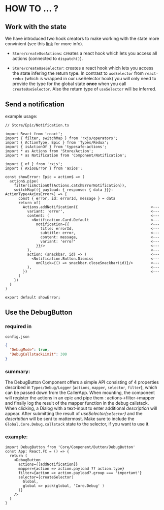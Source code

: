 # HOW TO ... ?

## __Work with the state__

We have introduced two hook creators to make working with the state more convinient (see this [link](https://juwelo.atlassian.net/wiki/spaces/EN/pages/1875738628/JFS+Coding+Guide) for more info).

- ```Store/createUseActions```: creates a react hook which lets you access all actions (connected to ```dispatch()```).

- ```Store/createUseSelector```: creates a react hook which lets you access the state infering the return type. In contrast to ```useSelector``` from ```react-redux``` (which is wrapped in our useSelector hook) you will only need to provide the type for the global state __once__ when you call ```createUseSelector```. Also the return type of ```useSelector``` will be inferred.

## __Send a notification__

example usage:

```
// Store/Epic/Notification.ts

import React from 'react';
import { filter, switchMap } from 'rxjs/operators';
import { ActionType, Epic } from 'Types/Redux';
import { isActionOf } from 'typesafe-actions';
import * as Actions from 'Store/Action';
import * as Notification from 'Component/Notification';

import { of } from 'rxjs';
import { AxiosError } from 'axios';

const showError: Epic = action$ => (
  action$.pipe(
    filter(isActionOf(Actions.catchErrorNotification)),
    switchMap(({ payload: { response: { data }}}: ActionType<AxiosError>) => {
      const { error, id: errorId, message } = data
      return of(
        Actions.addNotification({                                 <---
          variant: 'error',                                       <---
          content: (                                              <---
            <Notification.Card.Default                            <---
              notification={{                                     <---
                title: errorId,                                   <---
                subtitle: error,                                  <---
                content: message,                                 <---
                variant: 'error'                                  <---
              }}/>                                                <---
          ),                                                      <---
          action: (snackbar, id) => (                             <---
            <Notification.Button.Dismiss                          <---
              onClick={() => snackbar.closeSnackbar(id)}/>        <---
          ),                                                      <---
        })                                                        <---
      )
    })
  )
)

export default showError;
```



## __Use the DebugButton__
### required in 
`config.json`
```JSON
{
  "DebugMode": true,
  "DebugCallstackLimit": 300
}
```
### summary:
The DebugButton Component offers a simple API consisting of 4 properties described in `Types/Debug/Logger` (`actions`, `mapper`, `selector`, `filter`),
which can be passed down from the CallerApp.
When mounting, the component will register the actions in an epic and pipe them : actions->filter->mapper and finally log the result of the mapper function in the debug callstack.
When clicking, a Dialog with a text-input to enter additional _description_ will appear. After submitting the result of _useSelector(`selector`)_ and the _description_ will be sent to mattermost. Make sure to include the `Global.Core.Debug.callstack` state to the selector, if you want to use it. 

### example: 
```tsx
import DebugButton from 'Core/Component/Button/DebugButton'
const App: React.FC = () => {
  return (
    <DebugButton
      actions={[addNotification]}
      mapper={action => action.payload ?? action.type}
      filter={action => action.payload?.group === 'important'}
      selector={createSelector(
        Global,
        global => pick(global, 'Core.Debug' )
      )}
    />
  )
}
```
